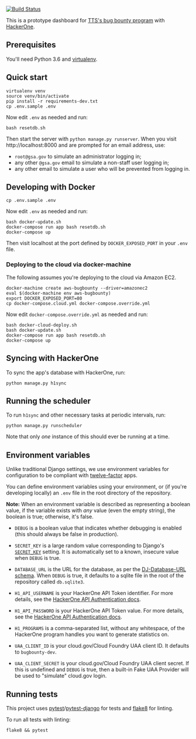 [![Build Status](https://travis-ci.org/18F/tts-bug-bounty-dashboard.svg?branch=master)](https://travis-ci.org/18F/tts-bug-bounty-dashboard)

This is a prototype dashboard for
[TTS's bug bounty program][bugbounty] with [HackerOne][].

## Prerequisites

You'll need Python 3.6 and [virtualenv][].

## Quick start

```
virtualenv venv
source venv/bin/activate
pip install -r requirements-dev.txt
cp .env.sample .env
```

Now edit `.env` as needed and run:

```
bash resetdb.sh
```

Then start the server with `python manage.py runserver`. When
you visit http://localhost:8000 and are prompted for an email address,
use:

* `root@gsa.gov` to simulate an administrator logging in;
* any other `@gsa.gov` email to simulate a non-staff user logging in;
* any other email to simulate a user who will be prevented from logging in.

## Developing with Docker

```
cp .env.sample .env
```

Now edit `.env` as needed and run:

```
bash docker-update.sh
docker-compose run app bash resetdb.sh
docker-compose up
```

Then visit localhost at the port defined by
`DOCKER_EXPOSED_PORT` in your `.env` file.

### Deploying to the cloud via docker-machine

The following assumes you're deploying to the cloud
via Amazon EC2.

```
docker-machine create aws-bugbounty --driver=amazonec2
eval $(docker-machine env aws-bugbounty)
export DOCKER_EXPOSED_PORT=80
cp docker-compose.cloud.yml docker-compose.override.yml
```

Now edit `docker-compose.override.yml` as needed and run:

```
bash docker-cloud-deploy.sh
bash docker-update.sh
docker-compose run app bash resetdb.sh
docker-compose up
```

## Syncing with HackerOne

To sync the app's database with HackerOne, run:

```
python manage.py h1sync
```

## Running the scheduler

To run `h1sync` and other necessary tasks at periodic intervals,
run:

```
python manage.py runscheduler
```

Note that only *one* instance of this should ever be running at a time.

## Environment variables

Unlike traditional Django settings, we use environment variables
for configuration to be compliant with [twelve-factor][] apps.

You can define environment variables using your environment, or
(if you're developing locally) an `.env` file in the root directory
of the repository.

**Note:** When an environment variable is described as representing a
boolean value, if the variable exists with *any* value (even the empty
string), the boolean is true; otherwise, it's false.

* `DEBUG` is a boolean value that indicates whether debugging is enabled
  (this should always be false in production).

* `SECRET_KEY` is a large random value corresponding to Django's
  [`SECRET_KEY`][] setting. It is automatically set to a known, insecure
  value when `DEBUG` is true.

* `DATABASE_URL` is the URL for the database, as per the
  [DJ-Database-URL schema][]. When `DEBUG` is true, it defaults to a 
  sqlite file in the root of the repository called `db.sqlite3`.

* `H1_API_USERNAME` is your HackerOne API Token identifier. For more
  details, see the [HackerOne API Authentication docs][h1docs].

* `H1_API_PASSWORD` is your HackerOne API Token value. For more
  details, see the [HackerOne API Authentication docs][h1docs].

* `H1_PROGRAMS` is a comma-separated list, without any whitespace, of
  the HackerOne program handles you want to generate statistics on.

* `UAA_CLIENT_ID` is your cloud.gov/Cloud Foundry UAA client ID. It
  defaults to `bugbounty-dev`.

* `UAA_CLIENT_SECRET` is your cloud.gov/Cloud Foundry UAA client secret.
  If this is undefined and `DEBUG` is true, then a built-in Fake UAA Provider
  will be used to "simulate" cloud.gov login.

## Running tests

This project uses [pytest][]/[pytest-django][] for tests and
[flake8][] for linting.

To run all tests with linting:

```
flake8 && pytest
```

[bugbounty]: https://github.com/18F/tts-buy-bug-bounty
[HackerOne]: https://hackerone.com/
[virtualenv]: http://python-guide-pt-br.readthedocs.io/en/latest/dev/virtualenvs/
[twelve-factor]: http://12factor.net/
[DJ-Database-URL schema]: https://github.com/kennethreitz/dj-database-url#url-schema
[`SECRET_KEY`]: https://docs.djangoproject.com/en/1.8/ref/settings/#secret-key
[h1docs]: https://api.hackerone.com/docs/v1#authentication
[pytest]: https://docs.pytest.org/
[pytest-django]: https://pytest-django.readthedocs.io/
[flake8]: http://flake8.pycqa.org/
